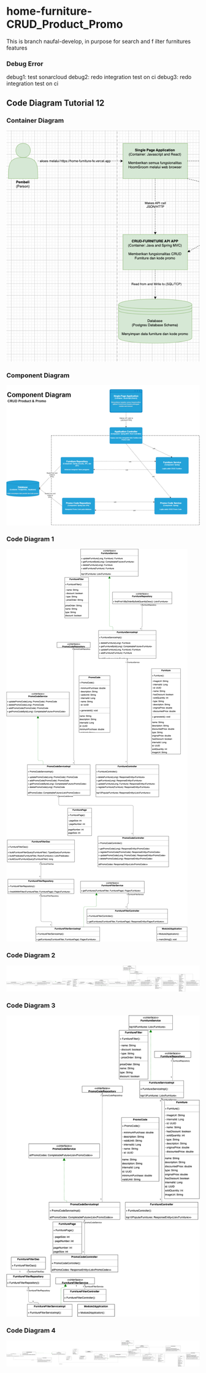 # home-furniture-CRUD_Product_Promo
This is branch naufal-develop, in purpose for search and f ilter furnitures features

### Debug Error
debug1: test sonarcloud
debug2: redo integration test on ci
debug3: redo integration test on ci

## Code Diagram Tutorial 12
### Container Diagram
![Alt text](assets/images/img4.png)
### Component Diagram
![Alt text](assets/images/CrudPromoProduct.png)
### Code Diagram 1
![Alt text](assets/images/img.png)   
### Code Diagram 2
![Alt text](assets/images/img1.png)
### Code Diagram 3
![Alt text](assets/images/img2.png)
### Code Diagram 4
![Alt text](assets/images/img3.png)